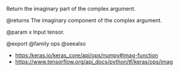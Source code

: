 Return the imaginary part of the complex argument.

@returns
    The imaginary component of the complex argument.

@param x
Input tensor.

@export
@family ops
@seealso
+ <https:/keras.io/keras_core/api/ops/numpy#imag-function>
+ <https://www.tensorflow.org/api_docs/python/tf/keras/ops/imag>
